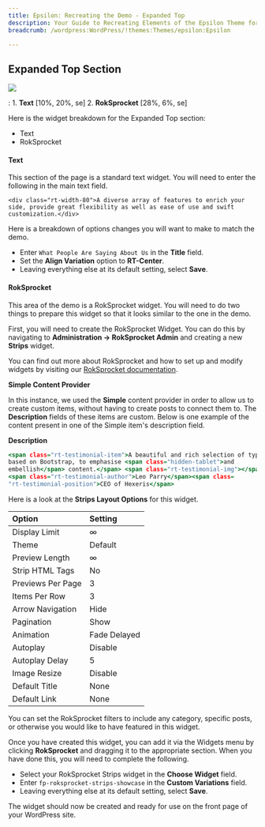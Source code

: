 ```yaml
---
title: Epsilon: Recreating the Demo - Expanded Top
description: Your Guide to Recreating Elements of the Epsilon Theme for WordPress
breadcrumb: /wordpress:WordPress/!themes:Themes/epsilon:Epsilon

---
```


Expanded Top Section
-----

![][demo]

:   1. **Text** [10%, 20%, se]
    2. **RokSprocket** [28%, 6%, se]

Here is the widget breakdown for the Expanded Top section:

* Text
* RokSprocket

#### Text

This section of the page is a standard text widget. You will need to enter the following in the main text field.

~~~
<div class="rt-width-80">A diverse array of features to enrich your side, provide great flexibility as well as ease of use and swift customization.</div>
~~~

Here is a breakdown of options changes you will want to make to match the demo.

* Enter `What People Are Saying About Us` in the **Title** field.
* Set the **Align Variation** option to **RT-Center**.
* Leaving everything else at its default setting, select **Save**.

#### RokSprocket

This area of the demo is a RokSprocket widget. You will need to do two things to prepare this widget so that it looks similar to the one in the demo.

First, you will need to create the RokSprocket Widget. You can do this by navigating to **Administration -> RokSprocket Admin** and creating a new **Strips** widget.

You can find out more about RokSprocket and how to set up and modify widgets by visiting our [RokSprocket documentation][roksprocket].

**Simple Content Provider**

In this instance, we used the **Simple** content provider in order to allow us to create custom items, without having to create posts to connect them to. The **Description** fields of these items are custom. Below is one example of the content present in one of the Simple item's description field.

**Description**

~~~ .html
<span class="rt-testimonial-item">A beautiful and rich selection of typography,
based on Bootstrap, to emphasise <span class="hidden-tablet">and
embellish</span> content.</span> <span class="rt-testimonial-img"></span>
<span class="rt-testimonial-author">Leo Parry</span><span class=
"rt-testimonial-position">CEO of Hexeris</span>
~~~

Here is a look at the **Strips Layout Options** for this widget.

| Option            | Setting      |
| :---------------- | :----------- |
| Display Limit     | ∞            |
| Theme             | Default      |
| Preview Length    | ∞            |
| Strip HTML Tags   | No           |
| Previews Per Page | 3            |
| Items Per Row     | 3            |
| Arrow Navigation  | Hide         |
| Pagination        | Show         |
| Animation         | Fade Delayed |
| Autoplay          | Disable      |
| Autoplay Delay    | 5            |
| Image Resize      | Disable      |
| Default Title     | None         |
| Default Link      | None         |

You can set the RokSprocket filters to include any category, specific posts, or otherwise you would like to have featured in this widget.

Once you have created this widget, you can add it via the Widgets menu by clicking **RokSprocket** and dragging it to the appropriate section. When you have done this, you will need to complete the following.

* Select your RokSprocket Strips widget in the **Choose Widget** field.
* Enter `fp-roksprocket-strips-showcase` in the **Custom Variations** field.
* Leaving everything else at its default setting, select **Save**.

The widget should now be created and ready for use on the front page of your WordPress site.

[demo]: assets/demo_7.jpeg
[roksprocket]: ../../plugins/roksprocket/